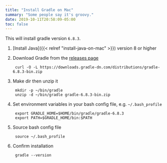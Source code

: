 ```yaml
---
title: "Install Gradle on Mac"
summary: "Some people say it's groovy."
date: 2019-10-11T20:58:09-05:00
toc: false
---
```


This will install gradle version `6.8.3`.

1. [Install Java]({{< relref "install-java-on-mac" >}}) version 8 or higher
1. Download Gradle from the [releases page](https://gradle.org/releases/)

        curl -O -L https://downloads.gradle-dn.com/distributions/gradle-6.8.3-bin.zip

1. Make dir then unzip it

        mkdir -p ~/bin/gradle
        unzip -d ~/bin/gradle gradle-6.8.3-bin.zip

1. Set environment variables in your bash config file, e.g. `~/.bash_profile`

        export GRADLE_HOME=$HOME/bin/gradle/gradle-6.8.3
        export PATH=$GRADLE_HOME/bin:$PATH

1. Source bash config file

        source ~/.bash_profile

1. Confirm installation

        gradle --version
